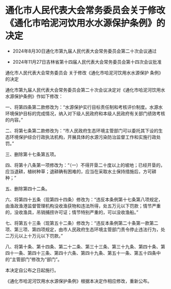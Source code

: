 # 通化市人民代表大会常务委员会关于修改《通化市哈泥河饮用水水源保护条例》的决定

- 2024年8月30日通化市第九届人民代表大会常务委员会第二十次会议通过

- 2024年11月27日吉林省第十四届人民代表大会常务委员会第十四次会议批准

<!-- INFO END -->

通化市人民代表大会常务委员会 关于修改《通化市哈泥河饮用水水源保护 条例》的决定

通化市第九届人民代表大会常务委员会第二十次会议决定对《通化市哈泥河饮用水水源保护条例》作如下修改：

一、将第四条第二款修改为：“水源保护实行目标责任制和考核评价制度。水源水环境保护目标的完成情况，纳入对下级人民政府和本级人民政府有关部门绩效考核的内容。”

二、将第七条第二款修改为：“市人民政府生态环境主管部门可以委托其下设的生态环境保护综合行政执法机构，开展具体的水源污染防治监督工作和实施行政处罚。”

三、删除第十七条第五项。

四、将第十八条第一项修改为：“（一）不得开垦二十度以上的坡地；已经开垦的，应当退耕，植树种草；退耕确有困难的，应当在采取水土保持措施后，方可耕种；”

五、删除第四十二条。

六、将第四十五条（现第四十四条）修改为：“违反本条例第十七条第八项规定，由渔政渔港监督管理机构没收渔获物和违法所得，处五万元以下罚款；情节严重的，没收渔具，吊销捕捞许可证；情节特别严重的，可以没收渔船。”

七、将第五十三条（现第五十二条）修改为：“违反本条例第二十条第一款第二项、第三项、第四项规定，由市人民政府生态环境主管部门责令停止违法行为，处二万元以上十万元以下罚款。”

八、将第十条、第十四条、第二十二条、第三十三条、第三十九条、第四十条、第四十一条、第四十三条、第四十六条、第四十九条、第五十一条、第五十四条中的“主管部门”修改为“部门”。

本决定自公布之日起施行。

《通化市哈泥河饮用水水源保护条例》根据本决定作相应修改，重新公布。

